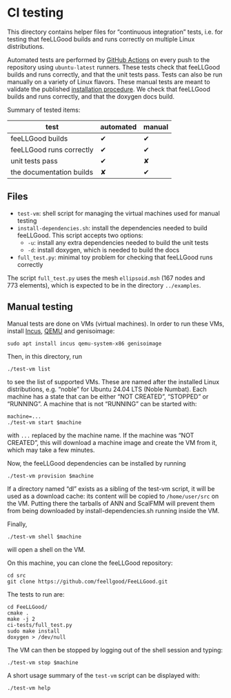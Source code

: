 # CI testing

This directory contains helper files for “continuous integration” tests,
i.e. for testing that feeLLGood builds and runs correctly on multiple
Linux distributions.

Automated tests are performed by [GitHub Actions][] on every push to the
repository using `ubuntu-latest` runners. These tests check that
feeLLGood builds and runs correctly, and that the unit tests pass. Tests
can also be run manually on a variety of Linux flavors. These manual
tests are meant to validate the published [installation procedure][]. We
check that feeLLGood builds and runs correctly, and that the doxygen
docs build.

Summary of tested items:

| test                     | automated | manual |
|--------------------------|-----------|--------|
| feeLLGood builds         |     ✔     |   ✔    |
| feeLLGood runs correctly |     ✔     |   ✔    |
| unit tests pass          |     ✔     |   ✘    |
| the documentation builds |     ✘     |   ✔    |

[GitHub Actions]: https://docs.github.com/en/actions
[installation procedure]: https://feellgood.neel.cnrs.fr/install.html

## Files

* `test-vm`: shell script for managing the virtual machines used for
  manual testing
* `install-dependencies.sh`: install the dependencies needed to build
  feeLLGood. This script accepts two options:
  * `-u`: install any extra dependencies needed to build the unit tests
  * `-d`: install doxygen, which is needed to build the docs
* `full_test.py`: minimal toy problem for checking that feeLLGood runs
  correctly

The script `full_test.py` uses the mesh `ellipsoid.msh` (167&nbsp;nodes
and 773&nbsp;elements), which is expected to be in the directory
`../examples`.

## Manual testing

Manual tests are done on VMs (virtual machines). In order to run these
VMs, install [Incus][], [QEMU][] and genisoimage:

```shell
sudo apt install incus qemu-system-x86 genisoimage
```

Then, in this directory, run

```shell
./test-vm list
```

to see the list of supported VMs. These are named after the installed
Linux distributions, e.g. “noble” for Ubuntu 24.04 LTS (Noble Numbat).
Each machine has a state that can be either “NOT CREATED”, “STOPPED” or
“RUNNING”. A machine that is not “RUNNING” can be started with:

```shell
machine=...
./test-vm start $machine
```

with `...` replaced by the machine name. If the machine was “NOT
CREATED”, this will download a machine image and create the VM from it,
which may take a few minutes.

Now, the feeLLGood dependencies can be installed by running

```shell
./test-vm provision $machine
```

If a directory named “dl” exists as a sibling of the test-vm script, it
will be used as a download cache: its content will be copied to
`/home/user/src` on the VM. Putting there the tarballs of ANN and
ScalFMM will prevent them from being downloaded by
install-dependencies.sh running inside the VM.

Finally,

```shell
./test-vm shell $machine
```

will open a shell on the VM.

On this machine, you can clone the feeLLGood repository:

```shell
cd src
git clone https://github.com/feellgood/FeeLLGood.git
```

The tests to run are:

```shell
cd FeeLLGood/
cmake .
make -j 2
ci-tests/full_test.py
sudo make install
doxygen > /dev/null
```

The VM can then be stopped by logging out of the shell session and typing:

```shell
./test-vm stop $machine
```

A short usage summary of the `test-vm` script can be displayed with:

```shell
./test-vm help
```

[Incus]: https://linuxcontainers.org/incus/
[QEMU]: https://www.qemu.org/
